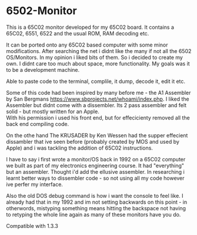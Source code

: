 # 6502-Monitor

This is a 65C02 monitor developed for my 65C02 board. It contains a 65C02, 6551, 6522 and the usual ROM, RAM decoding etc. 

It can be ported onto any 65C02 based computer with some minor modifications. 
After searching the net i didnt like the many if not all the 6502 OS/Monitors. In my opinion i liked bits of them. So i decided to create my own.
I didnt care too much about space, more functionality. My goals was it to be a development machine. 

Able to paste code to the terminal, complile, it dump, decode it, edit it etc. 

Some of this code had been inspired by many before me - the A1 Assembler by San Bergmans https://www.sbprojects.net/whoami/index.php. 
I liked the Assembler but didnt come with a dissembler. Its 2 pass assembler and felt solid - but mostly written for an Apple.  
With his permission i used his front end, but for effecicienty removed all the back end compiling code. 

On the othe hand The KRUSADER by Ken Wessen had the supper effecient dissambler that ive seen before (probably created by MOS and used by Apple) and i was tackling the addition of 65C02 instructions. 

I have to say i first wrote a monitor/OS back in 1992 on a 65C02 computer we built as part of my electronics engineering course. It had "everything" but an assembler. 
Thought i'd add the ellusive assembler. In researching i learnt better ways to dissembler code - so not using all my code however ive perfer my interface. 

Also the old DOS debug command is how i want the console to feel like. I already had that in my 1992 and im not setting backwards on this point - in otherwords, mistyping something means hitting the backspace not having to retyping the whole line again as many of these monitors have you do. 

Compatible with 1.3.3

